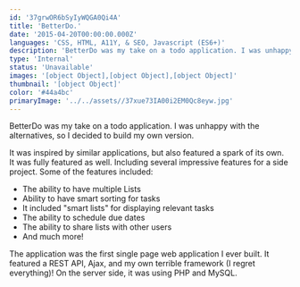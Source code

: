 ```yaml
---
id: '37grwOR6bSyIyWQGA0Qi4A'
title: 'BetterDo.'
date: '2015-04-20T00:00:00.000Z'
languages: 'CSS, HTML, A11Y, & SEO, Javascript (ES6+)'
description: 'BetterDo was my take on a todo application. I was unhappy with the alternatives, so I decided to build my own version.'
type: 'Internal'
status: 'Unavailable'
images: '[object Object],[object Object],[object Object]'
thumbnail: '[object Object]'
color: '#44a4bc'
primaryImage: '../../assets//37xue73IA00i2EM0Qc8eyw.jpg'
---
```


BetterDo was my take on a todo application. I was unhappy with the alternatives, so I decided to build my own version.

It was inspired by similar applications, but also featured a spark of its own. It was fully featured as well. Including several impressive features for a side project. Some of the features included:

- The ability to have multiple Lists
- Ability to have smart sorting for tasks
- It included "smart lists" for displaying relevant tasks
- The ability to schedule due dates
- The ability to share lists with other users
- And much more!

The application was the first single page web application I ever built. It featured a REST API, Ajax, and my own terrible framework (I regret everything)! On the server side, it was using PHP and MySQL.
